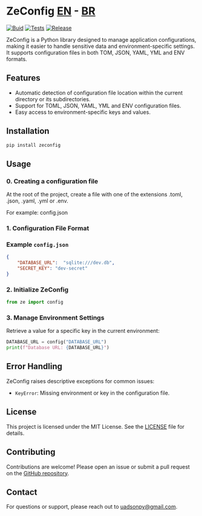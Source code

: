 # ZeConfig [EN](README.md)   -   [BR](README_BR.md)
[![Buid](https://github.com/uadson/ZeConfig/actions/workflows/zconf-build.yml/badge.svg)](https://github.com/uadson/ZeConfig/actions/workflows/zconf-build.yml)
[![Tests](https://github.com/uadson/ZeConfig/actions/workflows/zconf-tests.yml/badge.svg)](https://github.com/uadson/ZeConfig/actions/workflows/zconf-tests.yml)
[![Release](https://github.com/uadson/zeconfig/actions/workflows/release.yml/badge.svg)](https://github.com/uadson/zeconfig/actions/workflows/release.yml)

ZeConfig is a Python library designed to manage application configurations, making it easier to handle sensitive data and environment-specific settings. It supports configuration files in both TOM, JSON, YAML, YML and ENV formats.

## Features

- Automatic detection of configuration file location within the current directory or its subdirectories.
- Support for TOML, JSON, YAML, YML and ENV configuration files.
- Easy access to environment-specific keys and values.

## Installation

```bash
pip install zeconfig
```

## Usage

### 0. Creating a configuration file
At the root of the project, create a file with one of the extensions .toml, .json, .yaml, .yml or .env.

For example: config.json

### 1. Configuration File Format

### Example `config.json`

```json
{
    "DATABASE_URL":  "sqlite:///dev.db",
    "SECRET_KEY": "dev-secret"
}
```

### 2. Initialize ZeConfig

```python
from ze import config
```

### 3. Manage Environment Settings

Retrieve a value for a specific key in the current environment:

```python
DATABASE_URL = config("DATABASE_URL")
print(f"Database URL: {DATABASE_URL}")
```

## Error Handling

ZeConfig raises descriptive exceptions for common issues:


- `KeyError`: Missing environment or key in the configuration file.

## License

This project is licensed under the MIT License. See the [LICENSE](LICENSE) file for details.

## Contributing

Contributions are welcome! Please open an issue or submit a pull request on the [GitHub repository](https://github.com/uadson/zeconfig).

## Contact

For questions or support, please reach out to [uadsonpy@gmail.com](mailto:uadsonpy@gmail.com).


